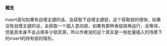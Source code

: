 #### 概览

insert语句如果有自增主键的话，会获取下自增主键锁，这个获取锁的很快，如果没有自增主键的话，会获取一个插入意向锁，如果有那种表级锁再运行，会等待，但是其本身不会占用多少锁资源，所以作者说的这个其实是一些批量插入的场景下的insert的持有锁的情形。



